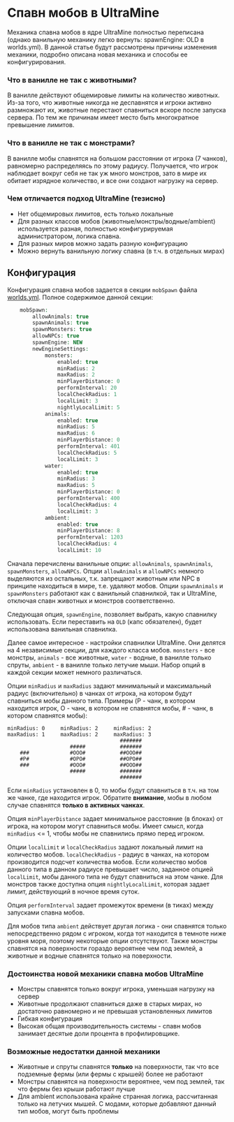# Спавн мобов в UltraMine

Механика спавна мобов в ядре UltraMine полностью переписана (однако ванильную механику легко вернуть: spawnEngine: OLD в worlds.yml). В данной статье будут рассмотрены причины изменения механики, подробно описана новая механика и способы ее конфигурирования.

### Что в ванилле не так с животными?
В ванилле действуют общемировые лимиты на количество животных. Из-за того, что животные никогда не деспавнятся и игроки активно размножают их, животные перестают спавниться вскоре после запуска сервера. По тем же причинам имеет место быть многократное превышение лимитов.
### Что в ванилле не так с монстрами?
В ванилле мобы спавнятся на большом расстоянии от игрока (7 чанков), равномерно распределяясь по этому радиусу. Получается, что игрок наблюдает вокруг себя не так уж много монстров, зато в мире их обитает изрядное количество, и все они создают нагрузку на сервер.

### Чем отличается подход UltraMine (тезисно)
* Нет общемировых лимитов, есть только локальные
* Для разных классов мобов (животные/монстры/водные/ambient) используется разная, полностью конфигурируемая администратором, логика спавна.
* Для разных миров можно задать разную конфигурацию
* Можно вернуть ванильную логику спавна (в т.ч. в отдельных мирах)

## Конфигурация
Конфигурация спавна мобов задается в секции `mobSpawn` файла [worlds.yml](worlds.yml). Полное содержимое данной секции:
```php
    mobSpawn:
        allowAnimals: true
        spawnAnimals: true
        spawnMonsters: true
        allowNPCs: true
        spawnEngine: NEW
        newEngineSettings:
            monsters:
                enabled: true
                minRadius: 2
                maxRadius: 2
                minPlayerDistance: 0
                performInterval: 20
                localCheckRadius: 1
                localLimit: 3
                nightlyLocalLimit: 5
            animals:
                enabled: true
                minRadius: 5
                maxRadius: 6
                minPlayerDistance: 0
                performInterval: 401
                localCheckRadius: 5
                localLimit: 3
            water:
                enabled: true
                minRadius: 3
                maxRadius: 5
                minPlayerDistance: 0
                performInterval: 400
                localCheckRadius: 4
                localLimit: 3
            ambient:
                enabled: true
                minPlayerDistance: 8
                performInterval: 1203
                localCheckRadius: 4
                localLimit: 10
```
Сначала перечислены ванильные опции: `allowAnimals`, `spawnAnimals`, `spawnMonsters`, `allowNPCs`. Опции `allowAnimals` и `allowNPCs` немного выделяются из остальных, т.к. запрещают животным или NPC в принципе находиться в мире, т.е. удаляют мобов. Опции `spawnAnimals` и `spawnMonsters` работают как с ванильный спавнилкой, так и UltraMine, отключая спавн животных и монстров соответственно.

Следующая опция, `spawnEngine`, позволяет выбрать, какую спавнилку использовать. Если переставить на `OLD` (капс обязателен), будет использована ванильная спавнилка.

Далее самое интересное - настройки спавнилки UltraMine. Они делятся на 4 независимые секции, для каждого класса мобов. `monsters` - все монстры, `animals` - все животные, `water` - водные, в ванилле только спруты, `ambient` - в ванилле только летучие мыши. Набор опций в каждой секции может немного различаться.

Опции `minRadius` и `maxRadius` задают минимальный и максимальный радиус (включительно) в чанках от игрока, на котором будут спавниться мобы данного типа. Примеры (P - чанк, в котором находится игрок, O - чанк, в котором не спавнятся мобы, # - чанк, в котором спавнятся мобы):
```
minRadius: 0     minRadius: 2     minRadius: 2
maxRadius: 1     maxRadius: 2     maxRadius: 3
                                    #######
                    #####           #######
    ###             #OOO#           ##OOO##
    #P#             #OPO#           ##OPO##
    ###             #OOO#           ##OOO##
                    #####           #######
                                    #######
```
Если `minRadius` установлен в 0, то мобы будут спавниться в т.ч. на том же чанке, где находится игрок. Обратите **внимание**, мобы в любом случае спавнятся **только в активных чанках**.

Опция `minPlayerDistance` задает минимальное расстояние (в блоках) от игрока, на котором могут спавниться мобы. Имеет смысл, когда `minRadius` <= 1, чтобы мобы не спавнились прямо перед игроком.

Опции `localLimit` и `localCheckRadius` задают локальный лимит на количество мобов. `localCheckRadius` - радиус в чанках, на котором производится подсчет количества мобов. Если количество мобов данного типа в данном радиусе превышает число, заданное опцией `localLimit`, мобы данного типа не будут спавниться на этом чанке. Для монстров также доступна опция `nightlyLocalLimit`, которая задает лимит, действующий в ночное время суток.

Опция `performInterval` задает промежуток времени (в тиках) между запусками спавна мобов.

Для мобов типа `ambient` действует другая логика - они спавнятся только непосредственно рядом с игроком, когда тот находится в темноте ниже уровня моря, поэтому некоторые опции отсутствуют. Также монстры спавнятся на поверхности гораздо вероятнее чем под землей, а животные и водные спавнятся только на поверхности.

### Достоинства новой механики спавна мобов UltraMine
* Монстры спавнятся только вокруг игрока, уменьшая нагрузку на сервер
* Животные продолжают спавниться даже в старых мирах, но достаточно равномерно и не превышая установленных лимитов
* Гибкая конфигурация
* Высокая общая производительность системы - спавн мобов занимает десятые доли процента в профилировщике.

### Возможные недостатки данной механики
* Животные и спруты спавнятся **только** на поверхности, так что все подземные фермы (или фермы с крышей) более не работают
* Монстры спавнятся на поверхности вероятнее, чем под землей, так что фермы без крыши работают лучше
* Для ambient использована крайне странная логика, рассчитанная только на летучих мышей. С модами, которые добавляют данный тип мобов, могут быть проблемы